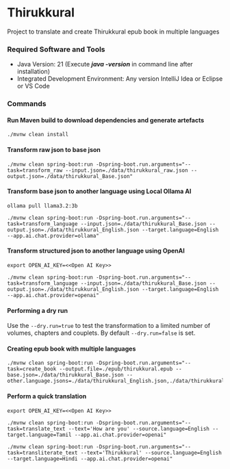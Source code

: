 # Thirukkural
Project to translate and create Thirukkural epub book in multiple languages

### Required Software and Tools
* Java Version: 21 (Execute **_java -version_** in command line after installation)
* Integrated Development Environment: Any version IntelliJ Idea or Eclipse or VS Code

### Commands

#### Run Maven build to download dependencies and generate artefacts

    ./mvnw clean install

#### Transform raw json to base json

    ./mvnw clean spring-boot:run -Dspring-boot.run.arguments="--task=transform_raw --input.json=./data/thirukkural_raw.json --output.json=./data/thirukkural_Base.json"

#### Transform base json to another language using Local Ollama AI

    ollama pull llama3.2:3b

    ./mvnw clean spring-boot:run -Dspring-boot.run.arguments="--task=transform_language --input.json=./data/thirukkural_Base.json --output.json=./data/thirukkural_English.json --target.language=English --app.ai.chat.provider=ollama"

#### Transform structured json to another language using OpenAI

    export OPEN_AI_KEY=<<Open AI Key>>

    ./mvnw clean spring-boot:run -Dspring-boot.run.arguments="--task=transform_language --input.json=./data/thirukkural_Base.json --output.json=./data/thirukkural_English.json --target.language=English --app.ai.chat.provider=openai"

#### Performing a dry run

Use the `--dry.run=true` to test the transformation to a limited number of volumes, chapters and couplets. By default `--dry.run=false` is set.

#### Creating epub book with multiple languages

    ./mvnw clean spring-boot:run -Dspring-boot.run.arguments="--task=create_book --output.file=./epub/thirukkural.epub --base.json=./data/thirukkural_Base.json --other.language.jsons=./data/thirukkural_English.json,./data/thirukkural_Hindi.json"
    
#### Perform a quick translation

    export OPEN_AI_KEY=<<Open AI Key>>
    
    ./mvnw clean spring-boot:run -Dspring-boot.run.arguments="--task=translate_text --text='How are you' --source.language=English --target.language=Tamil --app.ai.chat.provider=openai"

    ./mvnw clean spring-boot:run -Dspring-boot.run.arguments="--task=transliterate_text --text='Thirukkural' --source.language=English --target.language=Hindi --app.ai.chat.provider=openai"
    